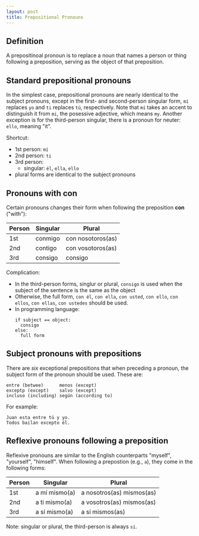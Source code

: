 ```yaml
---
layout: post
title: Prepositional Pronouns
---
```


## Definition

A prepositinoal pronoun is to replace a noun that names a person or thing
following a preposition, serving as the object of that preposition.

## Standard prepositional pronouns

In the simplest case, prepositional pronouns are nearly identical to the subject
pronouns, except in the first- and second-person singular form, `mí` replaces
`yo` and `ti` replaces `tú`, respectively. Note that `mí` takes an accent to
distinguish it from `mi`, the posessive adjective, which means `my`. Another
exception is for the third-person singular, there is a pronoun for neuter:
`ello`, meaning "it".

Shortcut:
  - 1st person: `mí`
  - 2nd person: `ti`
  - 3rd person:
    - singular: `él`, `ella`, `ello`
  - plural forms are identical to the subject pronouns

## Pronouns with **con**

Certain pronouns changes their form when following the preposition **con**
("with"):

| Person    | Singular  | Plural            |
| --------- | --------- | ----------------- |
| 1st       | conmigo   | con nosotoros(as) |
| 2nd       | contigo   | con vosotoros(as) |
| 3rd       | consigo   | consigo           |

Complication:
  - In the third-person forms, singlur or plural, `consigo` is used when the
    subject of the sentence is the same as the object
  - Otherwise, the full form, `con él`, `con ella`, `con usted`, `con ello`,
    `con ellos`, `con ellas`, `con ustedes` should be used.
  - In programming language:
    ```
    if subject == object:
      consigo
    else:
      full form
    ```

## Subject pronouns with prepositions

There are _six_ exceptional prepositions that when preceding a pronoun, the
subject form of the pronoun should be used. These are:

```
entre (betwee)      menos (except)
exceptp (except)    salvo (except)
incluso (including) según (according to)
```

For example:

```
Juan esta entre tú y yo.
Todos bailan excepto él.
```

## Reflexive pronouns following a preposition

Reflexive pronouns are similar to the English counterparts "myself", "yourself",
"himself". When following a prepostion (e.g., `a`), they come in the following
forms:

| Person  | Singular      | Plural                    |
| ------- | ------------- | ------------------------- |
| 1st     | a mí mismo(a) | a nosotros(as) mismos(as) |
| 2nd     | a ti mismo(a) | a vosotros(as) mismos(as) |
| 3rd     | a sí mismo(a) | a sí mismos(as)           |

Note: singular or plural, the third-person is always `sí`.
